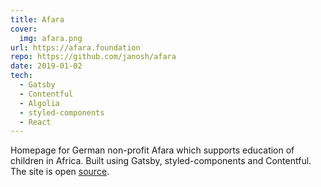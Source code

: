 ```yaml
---
title: Afara
cover:
  img: afara.png
url: https://afara.foundation
repo: https://github.com/janosh/afara
date: 2019-01-02
tech:
  - Gatsby
  - Contentful
  - Algolia
  - styled-components
  - React
---
```


Homepage for German non-profit Afara which supports education of children in Africa. Built using Gatsby, styled-components and Contentful. The site is open [source](https://github.com/janosh/afara).
